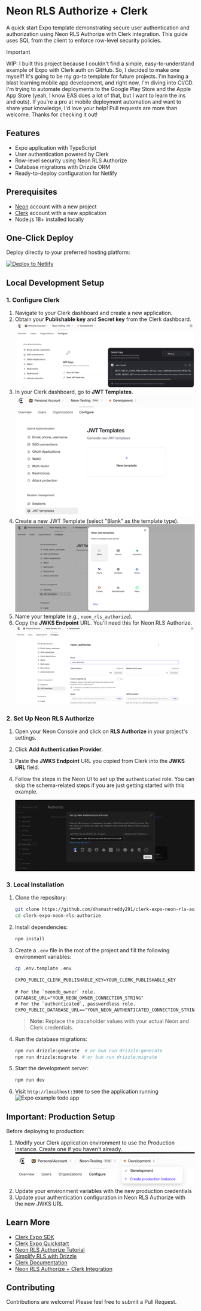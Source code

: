 # Neon RLS Authorize + Clerk

A quick start Expo template demonstrating secure user authentication and authorization using Neon RLS Authorize with Clerk integration. This guide uses SQL from the client to enforce row-level security policies.

> [!IMPORTANT]  
> WIP: I built this project because I couldn't find a simple, easy-to-understand example of Expo with Clerk auth on GitHub. So, I decided to make one myself! It's going to be my go-to template for future projects. I'm having a blast learning mobile app development, and right now, I'm diving into CI/CD. I'm trying to automate deployments to the Google Play Store and the Apple App Store (yeah, I know EAS does a lot of that, but I want to learn the ins and outs). If you're a pro at mobile deployment automation and want to share your knowledge, I'd love your help! Pull requests are more than welcome. Thanks for checking it out!

## Features

- Expo application with TypeScript
- User authentication powered by Clerk
- Row-level security using Neon RLS Authorize
- Database migrations with Drizzle ORM
- Ready-to-deploy configuration for Netlify

## Prerequisites

- [Neon](https://neon.tech) account with a new project
- [Clerk](https://www.clerk.com) account with a new application
- Node.js 18+ installed locally

## One-Click Deploy

Deploy directly to your preferred hosting platform:

[![Deploy to Netlify](https://www.netlify.com/img/deploy/button.svg)](https://app.netlify.com/start/deploy?repository=https://github.com/dhanushreddy291/clerk-expo-neon-rls-authorize)


## Local Development Setup

### 1. Configure Clerk

1. Navigate to your Clerk dashboard and create a new application.
2. Obtain your **Publishable key** and **Secret key** from the Clerk dashboard.
    ![Clerk API Keys](/images/clerk-api-keys.png)
3. In your Clerk dashboard, go to **JWT Templates**.
    ![Clerk JWT Templates](/images/clerk-jwt-templates.png)
4. Create a new JWT Template (select "Blank" as the template type).
    ![Clerk JWT New Template Select](/images/clerk-jwt-new-template-select.png)
5. Name your template (e.g., `neon_rls_authorize`).
6. Copy the **JWKS Endpoint** URL. You'll need this for Neon RLS Authorize.
    ![Clerk JWT New Template created](/images/clerk-jwt-new-template-created.png)

### 2. Set Up Neon RLS Authorize

1. Open your Neon Console and click on **RLS Authorize** in your project's settings.
2. Click **Add Authentication Provider**.
3. Paste the **JWKS Endpoint** URL you copied from Clerk into the **JWKS URL** field.
4. Follow the steps in the Neon UI to set up the `authenticated` role. You can skip the schema-related steps if you are just getting started with this example.

    ![Neon RLS Authorize Add Auth Provider](/images/neon-authorize-add-auth-provider.png)

### 3. Local Installation

1. Clone the repository:

    ```bash
    git clone https://github.com/dhanushreddy291/clerk-expo-neon-rls-authorize
    cd clerk-expo-neon-rls-authorize
    ```

2. Install dependencies:

    ```bash
    npm install
    ```

3. Create a `.env` file in the root of the project and fill the following environment variables:

    ```bash
    cp .env.template .env
    ```

    ```env
    EXPO_PUBLIC_CLERK_PUBLISHABLE_KEY=YOUR_CLERK_PUBLISHABLE_KEY
   
    # For the `neondb_owner` role.
    DATABASE_URL="YOUR_NEON_OWNER_CONNECTION_STRING"
    # For the `authenticated`, passwordless role.
    EXPO_PUBLIC_DATABASE_URL=="YOUR_NEON_AUTHENTICATED_CONNECTION_STRING"
    ```

    > **Note:** Replace the placeholder values with your actual Neon and Clerk credentials.

4. Run the database migrations:

    ```bash
    npm run drizzle:generate  # or bun run drizzle:generate
    npm run drizzle:migrate  # or bun run drizzle:migrate
    ```

5. Start the development server:

    ```bash
    npm run dev
    ```

6. Visit `http://localhost:3000` to see the application running
    ![Expo example todo app](/images/expo-example-todo-app.png)

## Important: Production Setup

Before deploying to production:

1. Modify your Clerk application environment to use the Production instance. Create one if you haven't already.
    ![Clerk Production Environment](/images/clerk-production-environment.png)
2. Update your environment variables with the new production credentials
3. Update your authentication configuration in Neon RLS Authorize with the new JWKS URL


## Learn More

- [Clerk Expo SDK](https://clerk.com/docs/references/expo/overview)
- [Clerk Expo Quickstart](https://clerk.com/docs/quickstarts/expo)
- [Neon RLS Authorize Tutorial](https://neon.tech/docs/guides/neon-authorize-tutorial)
- [Simplify RLS with Drizzle](https://neon.tech/docs/guides/neon-authorize-drizzle)
- [Clerk Documentation](https://clerk.com/docs)
- [Neon RLS Authorize + Clerk Integration](https://neon.tech/docs/guides/neon-authorize-clerk)

## Contributing

Contributions are welcome! Please feel free to submit a Pull Request.

